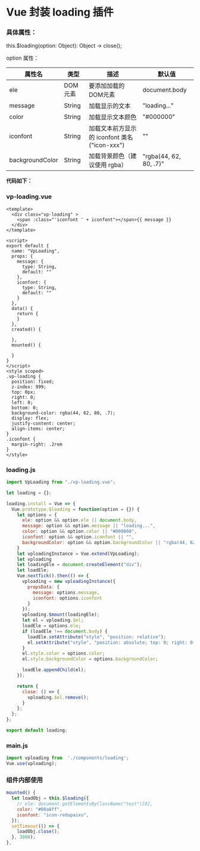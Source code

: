 # Vue 封装 loading 插件

### 具体属性：

this.$loading(option: Object): Object -> close();

option 属性：

| 属性名          | 类型    | 描述                                         | 默认值                 |
| --------------- | ------- | -------------------------------------------- | ---------------------- |
| ele             | DOM元素 | 要添加加载的DOM元素                          | document.body          |
| message         | String  | 加载显示的文本                               | "loading..."           |
| color           | String  | 加载显示文本颜色                             | "#000000"              |
| iconfont        | String  | 加载文本前方显示的 iconfont 类名("icon-xxx") | ""                     |
| backgroundColor | String  | 加载背景颜色（建议使用 rgba）                | "rgba(44, 62, 80, .7)" |

**代码如下：**

### vp-loading.vue

```vue
<template>
  <div class="vp-loading" >
    <span :class="'iconfont ' + iconfont"></span>{{ message }}
  </div>
</template>

<script>
export default {
  name: "VpLoading",
  props: {
    message: {
      type: String,
      default: ""
    },
    iconfont: {
      type: String,
      default: ""
    }
  },
  data() {
    return {
    }
  },
  created() {

  },
  mounted() {

  }
}
</script>
<style scoped>
.vp-loading {
  position: fixed;
  z-index: 999;
  top: 0px;
  right: 0;
  left: 0;
  bottom: 0;
  background-color: rgba(44, 62, 80, .7);
  display: flex;
  justify-content: center;
  align-items: center;
}
.iconfont {
  margin-right: .2rem
}
</style>
```

### loading.js

```javascript
import VpLoading from "./vp-loading.vue";

let loading = {};

loading.install = Vue => {
  Vue.prototype.$loading = function(option = {}) {
    let options = {
      ele: option && option.ele || document.body,
      message: option && option.message || "loading...",
      color: option && option.color || "#000000",
      iconfont: option && option.iconfont || "",
      backgroundColor: option && option.backgroundColor || "rgba(44, 62, 80, .7)" // 建议使用 rgba 格式，并设置透明度
    }
    let vploadingInstance = Vue.extend(VpLoading);
    let vploading
    let loadingEle = document.createElement("div");
    let loadEle;
    Vue.nextTick().then(() => {
      vploading = new vploadingInstance({
        propsData: {
          message: options.message,
          iconfont: options.iconfont
        }
      });
      vploading.$mount(loadingEle);
      let el = vploading.$el;
      loadEle = options.ele;
      if (loadEle !== document.body) {
        loadEle.setAttribute("style", "position: relative");
        el.setAttribute("style", "position: absolute; top: 0; right: 0; left: 0; bottom: 0")
      }
      el.style.color = options.color;
      el.style.backgroundColor = options.backgroundColor;

      loadEle.appendChild(el);
    });

    return {
      close: () => {
        vploading.$el.remove();
      }
    };
  };
};

export default loading;

```

### main.js

```javascript
import vploading from  './components/loading';
Vue.use(vploading);
```

### 组件内部使用

```javascript
mounted() {
  let loadObj = this.$loading({
    // ele: document.getElementsByClassName("test")[0],
    color: "#00a8ff",
    iconfont: "icon-redupaixu",
  });
  setTimeout(() => {
    loadObj.close();
  }, 3000);
},
```

